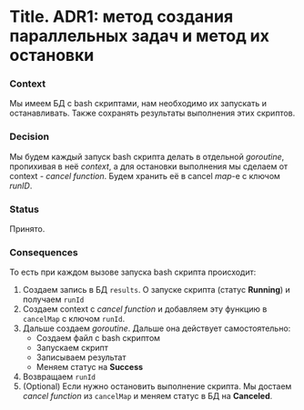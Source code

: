 # Title. ADR1: метод создания параллельных задач и метод их остановки

### Context

Мы имеем БД с bash скриптами, нам необходимо их запускать и останавливать. Также сохранять результаты выполнения этих скриптов.


### Decision

Мы будем каждый запуск bash скрипта делать в отдельной *goroutine*, пропихивая в неё *context*, а для остановки выполнения 
мы сделаем от context - *cancel function*. Будем хранить её в cancel *map*-е с ключом *runID*.


### Status
Принято.

### Consequences
То есть при каждом вызове запуска bash скрипта происходит:

1. Создаем запись в БД ```results```. О запуске скрипта (статус **Running**) и получаем ```runId```
2. Создаем context с *cancel function* и добавляем эту функцию в ```cancelMap``` с ключом ```runId```.
3. Дальше создаем *goroutine*. Дальше она действует самостоятельно:
   - Создаем файл с bash скриптом
   - Запускаем скрипт
   - Записываем результат
   - Меняем статус на **Success**
4. Возвращаем ```runId```
5. (Optional) Если нужно остановить выполнение скрипта. Мы достаем *cancel function* из ```cancelMap``` и меняем статус в БД на **Canceled**.

